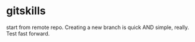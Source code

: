 # gitskills
start from remote repo.
Creating a new branch is quick AND simple, really.
Test fast forward.
